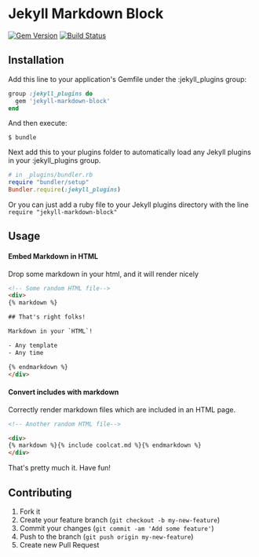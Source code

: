 # Jekyll Markdown Block

[![Gem Version](https://badge.fury.io/rb/jekyll-markdown-block.png)](http://badge.fury.io/rb/jekyll-markdown-block) [![Build Status](https://travis-ci.org/imathis/jekyll-markdown-block.png)](https://travis-ci.org/imathis/jekyll-markdown-block)

## Installation

Add this line to your application's Gemfile under
the :jekyll_plugins group:

```ruby
group :jekyll_plugins do
  gem 'jekyll-markdown-block'
end
```

And then execute:

    $ bundle

Next add this to your plugins folder to automatically load any Jekyll plugins in your :jekyll_plugins group.

```ruby
# in _plugins/bundler.rb
require "bundler/setup"
Bundler.require(:jekyll_plugins)

```

Or you can just add a ruby file to your Jekyll plugins directory with the line `require "jekyll-markdown-block"`

## Usage

#### Embed Markdown in HTML

Drop some markdown in your html, and it will render nicely

```html
<!-- Some random HTML file-->
<div>
{% markdown %}

## That's right folks!

Markdown in your `HTML`!

- Any template
- Any time

{% endmarkdown %}
</div>
```

#### Convert includes with markdown 

Correctly render markdown files which are included in an HTML page.

```html
<!-- Another random HTML file-->

<div>
{% markdown %}{% include coolcat.md %}{% endmarkdown %}
</div>
```

That's pretty much it. Have fun!

## Contributing

1. Fork it
2. Create your feature branch (`git checkout -b my-new-feature`)
3. Commit your changes (`git commit -am 'Add some feature'`)
4. Push to the branch (`git push origin my-new-feature`)
5. Create new Pull Request

